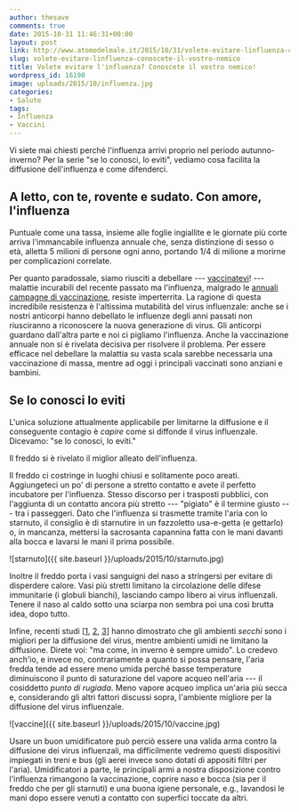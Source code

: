 ```yaml
---
author: thesave
comments: true
date: 2015-10-31 11:46:31+00:00
layout: post
link: http://www.atomodelmale.it/2015/10/31/volete-evitare-linfluenza-conoscete-il-vostro-nemico/
slug: volete-evitare-linfluenza-conoscete-il-vostro-nemico
title: Volete evitare l'influenza? Conoscete il vostro nemico!
wordpress_id: 16190
image: uploads/2015/10/influenza.jpg
categories:
- Salute
tags:
- Influenza
- Vaccini
---
```


Vi siete mai chiesti perché l'influenza arrivi proprio nel periodo autunno-inverno? Per la serie "se lo conosci, lo eviti", vediamo cosa facilita la diffusione dell'influenza e come difenderci.

## A letto, con te, rovente e sudato. Con amore, l'influenza

Puntuale come una tassa, insieme alle foglie ingiallite e le giornate più corte arriva l'immancabile influenza annuale che, senza distinzione di sesso o età, alletta 5 milioni di persone ogni anno, portando 1/4 di milione a morirne per complicazioni correlate.

Per quanto paradossale, siamo riusciti a debellare --- [vaccinatevi](/2015/10/25/vaccini-in-calo-tornano-pertosse-e-morbillo/)! --- malattie incurabili del recente passato ma l'influenza, malgrado le [annuali campagne di vaccinazione](/2008/10/12/il-vaccino-anti-influenzale/), resiste imperterrita.
La ragione di questa incredibile resistenza è l'altissima mutabilità del virus influenzale: anche se i nostri anticorpi hanno debellato le influenze degli anni passati non riusciranno a riconoscere la nuova generazione di virus. Gli anticorpi guardano dall'altra parte e noi ci pigliamo l'influenza. Anche la vaccinazione annuale non si è rivelata decisiva per risolvere il problema. Per essere efficace nel debellare la malattia su vasta scala sarebbe necessaria una vaccinazione di massa, mentre ad oggi i principali vaccinati sono anziani e bambini.

## Se lo conosci lo eviti

L'unica soluzione attualmente applicabile per limitarne la diffusione e il conseguente contagio è _capire_ come si diffonde il virus influenzale. Dicevamo: "se lo conosci, lo eviti."

Il freddo si è rivelato il miglior alleato dell'influenza.

Il freddo ci costringe in luoghi chiusi e solitamente poco areati. Aggiungeteci un po' di persone a stretto contatto e avete il perfetto incubatore per l'influenza. Stesso discorso per i trasposti pubblici, con l'aggiunta di un contatto ancora più stretto --- "pigiato" è il termine giusto --- tra i passeggeri. Dato che l'influenza si trasmette tramite l'aria con lo starnuto, il consiglio è di starnutire in un fazzoletto usa-e-getta (e gettarlo) o, in mancanza, mettersi la sacrosanta capannina fatta con le mani davanti alla bocca e lavarsi le mani il prima possibile.

![starnuto]({{ site.baseurl }}/uploads/2015/10/starnuto.jpg)

Inoltre il freddo porta i vasi sanguigni del naso a stringersi per evitare di disperdere calore. Vasi più stretti limitano la circolazione delle difese immunitarie (i globuli bianchi), lasciando campo libero ai virus influenzali. Tenere il naso al caldo sotto una sciarpa non sembra poi una così brutta idea, dopo tutto.

Infine, recenti studi [[1](http://journals.plos.org/plosbiology/article?id=10.1371/journal.pbio.1000316), [2](http://www.journalofinfection.com/article/S0163-4453(15)00106-1/abstract), [3](http://aje.oxfordjournals.org/content/173/2/127.short)] hanno dimostrato che gli ambienti _secchi_ sono i migliori per la diffusione del virus, mentre ambienti umidi ne limitano la diffusione. Direte voi: "ma come, in inverno è sempre umido". Lo credevo anch'io, e invece no, contrariamente a quanto si possa pensare, l'aria fredda tende ad essere meno umida perché basse temperature diminuiscono il punto di saturazione del vapore acqueo nell'aria --- il cosiddetto _punto di rugiada_. Meno vapore acqueo implica un'aria più secca e, considerando gli altri fattori discussi sopra, l'ambiente migliore per la diffusione del virus influenzale.

![vaccine]({{ site.baseurl }}/uploads/2015/10/vaccine.jpg)

Usare un buon umidificatore può perciò essere una valida arma contro la diffusione dei virus influenzali, ma difficilmente vedremo questi dispositivi impiegati in treni e bus (gli aerei invece sono dotati di appositi filtri per l'aria). Umidificatori a parte, le principali armi a nostra disposizione contro l'influenza rimangono la vaccinazione, coprire naso e bocca (sia per il freddo che per gli starnuti) e una buona igiene personale, e.g., lavandosi le mani dopo essere venuti a contatto con superfici toccate da altri.
